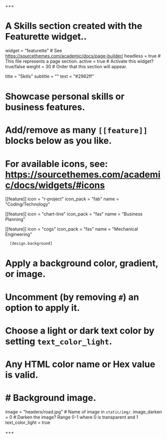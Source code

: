 +++
# A Skills section created with the Featurette widget..
widget = "featurette"  # See https://sourcethemes.com/academic/docs/page-builder/
headless = true  # This file represents a page section.
active = true  # Activate this widget? true/false
weight = 30  # Order that this section will appear.

title = "Skills"
subtitle = ""
text = "#2962ff"

# Showcase personal skills or business features.
# 
# Add/remove as many `[[feature]]` blocks below as you like.
# 
# For available icons, see: https://sourcethemes.com/academic/docs/widgets/#icons

[[feature]]
  icon = "r-project"
  icon_pack = "fab"
  name = "Coding/Technology"
  
[[feature]]
  icon = "chart-line"
  icon_pack = "fas"
  name = "Business Planning"
  
[[feature]]
  icon = "cogs"
  icon_pack = "fas"
  name = "Mechanical Engineering"
  
      [design.background]
  # Apply a background color, gradient, or image.
  #   Uncomment (by removing `#`) an option to apply it.
  #   Choose a light or dark text color by setting `text_color_light`.
  #   Any HTML color name or Hex value is valid.
  
  # # Background image.
  image = "headers/road.jpg"  # Name of image in `static/img/`.
  image_darken = 0  # Darken the image? Range 0-1 where 0 is transparent and 1
  text_color_light = true
  

+++

